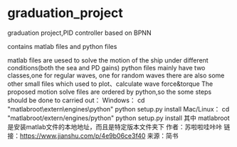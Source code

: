 # graduation_project
graduation project,PID controller based on BPNN


contains matlab files and python files


matlab files are uesed to solve the motion of the ship under different conditions(both the sea and PD gains)
python files mainly have two classes,one for regular waves, one for random waves
there are also some other small files which used to plot、calculate wave force&torque
The proposed motion solve files are ordered by python,so the some steps should be done to carried out：
Windows：
cd "matlabroot\extern\engines\python"
python setup.py install
Mac/Linux：
cd "matlabroot/extern/engines/python"
python setup.py install
其中 matlabroot是安装matlab文件的本地地址，而且是特定版本文件夹下
作者：苏啦啦哇咔咔
链接：https://www.jianshu.com/p/4e9b06ce3f40
来源：简书
